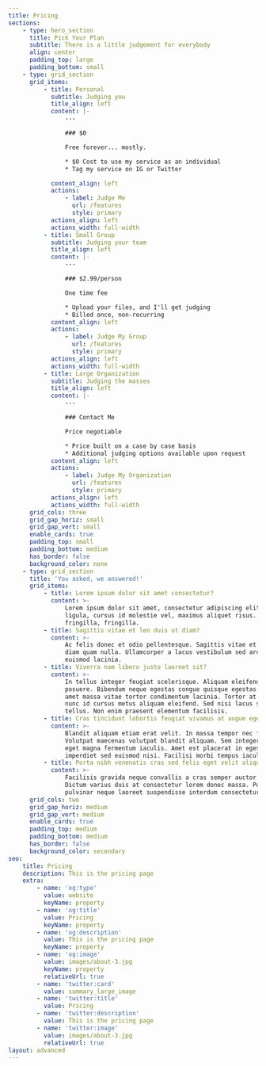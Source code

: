 ```yaml
---
title: Pricing
sections:
    - type: hero_section
      title: Pick Your Plan
      subtitle: There is a little judgement for everybody
      align: center
      padding_top: large
      padding_bottom: small
    - type: grid_section
      grid_items:
          - title: Personal
            subtitle: Judging you
            title_align: left
            content: |-
                ---

                ### $0

                Free forever... mostly.

                * $0 Cost to use my service as an individual
                * Tag my service on IG or Twitter

            content_align: left
            actions:
                - label: Judge Me
                  url: /features
                  style: primary
            actions_align: left
            actions_width: full-width
          - title: Small Group
            subtitle: Judging your team
            title_align: left
            content: |-
                ---

                ### $2.99/person

                One time fee

                * Upload your files, and I'll get judging
                * Billed once, non-recurring
            content_align: left
            actions:
                - label: Judge My Group
                  url: /features
                  style: primary
            actions_align: left
            actions_width: full-width
          - title: Large Organization
            subtitle: Judging the masses
            title_align: left
            content: |-
                ---

                ### Contact Me

                Price negotiable

                * Price built on a case by case basis
                * Additional judging options available upon request
            content_align: left
            actions:
                - label: Judge My Organization
                  url: /features
                  style: primary
            actions_align: left
            actions_width: full-width
      grid_cols: three
      grid_gap_horiz: small
      grid_gap_vert: small
      enable_cards: true
      padding_top: small
      padding_bottom: medium
      has_border: false
      background_color: none
    - type: grid_section
      title: 'You asked, we answered!'
      grid_items:
          - title: Lorem ipsum dolor sit amet consectetur?
            content: >-
                Lorem ipsum dolor sit amet, consectetur adipiscing elit. Donec nisl
                ligula, cursus id molestie vel, maximus aliquet risus. Vivamus in nibh
                fringilla, fringilla.
          - title: Sagittis vitae et leo duis ut diam?
            content: >-
                Ac felis donec et odio pellentesque. Sagittis vitae et leo duis ut
                diam quam nulla. Ullamcorper a lacus vestibulum sed arcu non odio
                euismod lacinia.
          - title: Viverra nam libero justo laoreet sit?
            content: >-
                In tellus integer feugiat scelerisque. Aliquam eleifend mi in nulla
                posuere. Bibendum neque egestas congue quisque egestas. Mauris sit
                amet massa vitae tortor condimentum lacinia. Tortor at auctor urna
                nunc id cursus metus aliquam eleifend. Sed nisi lacus sed viverra
                tellus. Non enim praesent elementum facilisis.
          - title: Cras tincidunt lobortis feugiat vivamus at augue eget arcu?
            content: >-
                Blandit aliquam etiam erat velit. In massa tempor nec feugiat.
                Volutpat maecenas volutpat blandit aliquam. Sem integer vitae justo
                eget magna fermentum iaculis. Amet est placerat in egestas erat
                imperdiet sed euismod nisi. Facilisi morbi tempus iaculis urna.
          - title: Porta nibh venenatis cras sed felis eget velit aliquet?
            content: >-
                Facilisis gravida neque convallis a cras semper auctor neque vitae.
                Dictum varius duis at consectetur lorem donec massa. Porta non
                pulvinar neque laoreet suspendisse interdum consectetur libero.
      grid_cols: two
      grid_gap_horiz: medium
      grid_gap_vert: medium
      enable_cards: true
      padding_top: medium
      padding_bottom: medium
      has_border: false
      background_color: secondary
seo:
    title: Pricing
    description: This is the pricing page
    extra:
        - name: 'og:type'
          value: website
          keyName: property
        - name: 'og:title'
          value: Pricing
          keyName: property
        - name: 'og:description'
          value: This is the pricing page
          keyName: property
        - name: 'og:image'
          value: images/about-3.jpg
          keyName: property
          relativeUrl: true
        - name: 'twitter:card'
          value: summary_large_image
        - name: 'twitter:title'
          value: Pricing
        - name: 'twitter:description'
          value: This is the pricing page
        - name: 'twitter:image'
          value: images/about-3.jpg
          relativeUrl: true
layout: advanced
---
```

